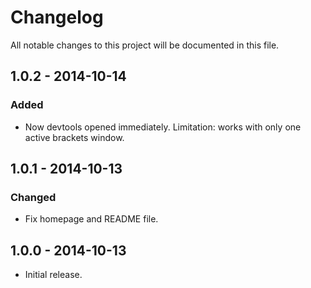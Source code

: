 # Changelog
All notable changes to this project will be documented in this file.

## 1.0.2 - 2014-10-14
### Added
- Now devtools opened immediately. Limitation: works with only one active brackets window.

## 1.0.1 - 2014-10-13
### Changed
- Fix homepage and README file.

## 1.0.0 - 2014-10-13
- Initial release.
